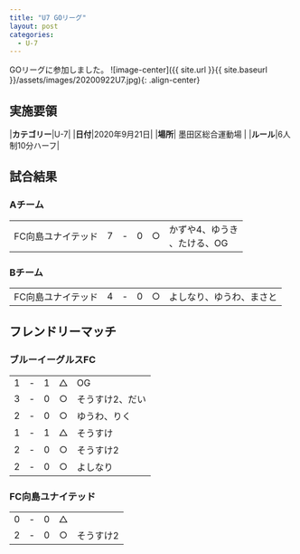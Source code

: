 ```yaml
---
title: "U7 GOリーグ"
layout: post
categories:
  - U-7
---
```


GOリーグに参加しました。
![image-center]({{ site.url }}{{ site.baseurl }}/assets/images/20200922U7.jpg){: .align-center}

## 実施要領

|**カテゴリー**|U-7|
|**日付**|2020年9月21日|
|**場所**| 墨田区総合運動場 |
|**ルール**|6人制10分ハーフ|

## 試合結果

### Aチーム

|            |    |   |    |         |    |
|:-----------|:--:|:-:|:--:|:--:|:--------|
|FC向島ユナイテッド|    7| - |   0|○|かずや4、ゆうき<br>、たける、OG|

### Bチーム

|            |    |   |    |         |    |
|:-----------|:--:|:-:|:--:|:--:|:--------|
|FC向島ユナイテッド|    4| - |   0|○|よしなり、ゆうわ、まさと|

## フレンドリーマッチ

### ブルーイーグルスFC

|    |   |    |         |    |
|:--:|:-:|:--:|:--:|:--------|
|    1| - |   1|△|OG|
|    3| - |   0|○|そうすけ2、だい|
|    2| - |   0|○|ゆうわ、りく|
|    1| - |   1|△|そうすけ|
|    2| - |   0|○|そうすけ2|
|    2| - |   0|○|よしなり|


### FC向島ユナイテッド

|    |   |    |         |    |
|:--:|:-:|:--:|:--:|:--------|
|    0| - |   0|△| |
|    2| - |   0|○|そうすけ2|
